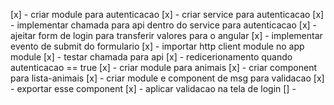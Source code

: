 [x] - criar module para autenticacao
[x] - criar service para autenticacao
[x] - implementar chamada para api dentro do service para autenticacao
[x] - ajeitar form de login para transferir valores para o angular
[x] - implementar evento de submit do formulario
[x] - importar http client module no app module
[x] - testar chamada para api
[x] - redicerionamento quando autenticacao == true
[x] - criar module para animais
[x] - criar component para lista-animais
[x] - criar module e component de msg para validacao
[x] - exportar esse component
[x] - aplicar validacao na tela de login
[] -
